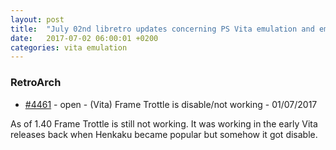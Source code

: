 ```yaml
---
layout: post
title:  "July 02nd libretro updates concerning PS Vita emulation and emulators"
date:   2017-07-02 06:00:01 +0200
categories: vita emulation
---
```


### RetroArch
- [#4461](https://github.com/libretro/RetroArch/issues/4461) - open - (Vita) Frame Trottle is disable/not working - 01/07/2017

As of 1.40 Frame Trottle is still not working.
It was working in the early Vita releases back when Henkaku became popular but somehow it got disable.


